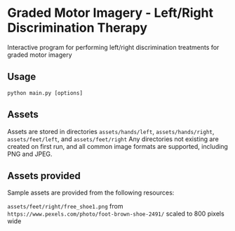 # Graded Motor Imagery - Left/Right Discrimination Therapy
Interactive program for performing left/right discrimination treatments for graded motor imagery

## Usage

```python main.py [options]```

## Assets
Assets are stored in directories
    ```assets/hands/left```, ```assets/hands/right```, ```assets/feet/left```, and ```assets/feet/right```
Any directories not existing are created on first run, and all common image formats are supported, including PNG and JPEG.

## Assets provided
Sample assets are provided from the following resources:

```assets/feet/right/free_shoe1.png``` from ```https://www.pexels.com/photo/foot-brown-shoe-2491/```
    scaled to 800 pixels wide
